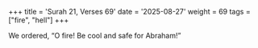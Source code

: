 +++
title = 'Surah 21, Verses 69'
date = '2025-08-27'
weight = 69
tags = ["fire", "hell"]
+++

We ordered, “O fire! Be cool and safe for Abraham!”